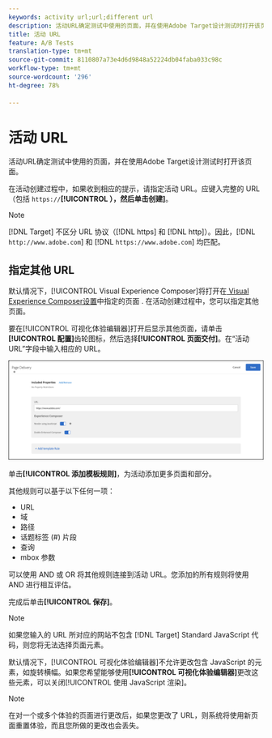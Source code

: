 ```yaml
---
keywords: activity url;url;different url
description: 活动URL确定测试中使用的页面，并在使用Adobe Target设计测试时打开该页面。
title: 活动 URL
feature: A/B Tests
translation-type: tm+mt
source-git-commit: 8110807a73e4d6d9848a52224db04faba033c98c
workflow-type: tm+mt
source-wordcount: '296'
ht-degree: 78%

---
```



# 活动 URL

活动URL确定测试中使用的页面，并在使用Adobe Target设计测试时打开该页面。

在活动创建过程中，如果收到相应的提示，请指定活动 URL。应键入完整的 URL（包括 `https://`**[!UICONTROL ），然后单击创建]**。

>[!NOTE]
>
>[!DNL Target] 不区分 URL 协议（[!DNL https] 和 [!DNL http]）。因此，[!DNL `http://www.adobe.com`] 和 [!DNL `https://www.adobe.com`] 均匹配。

## 指定其他 URL

默认情况下，[!UICONTROL Visual Experience Composer]将打开在[ Visual Experience Composer设置](/help/administrating-target/visual-experience-composer-set-up.md)中指定的页面
. 在活动创建过程中，您可以指定其他页面。

要在[!UICONTROL 可视化体验编辑器]打开后显示其他页面，请单击&#x200B;**[!UICONTROL 配置]**&#x200B;齿轮图标，然后选择&#x200B;**[!UICONTROL 页面交付]**。在“活动 URL”字段中输入相应的 URL。

![“页面交付”对话框](/help/c-activities/t-test-ab/t-test-create-ab/assets/url-config-new.png)

单击&#x200B;**[!UICONTROL 添加模板规则]**，为活动添加更多页面和部分。

其他规则可以基于以下任何一项：

* URL
* 域
* 路径
* 话题标签 (#) 片段
* 查询
* mbox 参数

可以使用 AND 或 OR 将其他规则连接到活动 URL。您添加的所有规则将使用 AND 进行相互评估。

完成后单击&#x200B;**[!UICONTROL 保存]**。

>[!NOTE]
>
>如果您输入的 URL 所对应的网站不包含 [!DNL Target] Standard JavaScript 代码，则您将无法选择页面元素。

默认情况下，[!UICONTROL 可视化体验编辑器]不允许更改包含 JavaScript 的元素，如旋转横幅。如果您希望能够使用&#x200B;**[!UICONTROL 可视化体验编辑器]**&#x200B;更改这些元素，可以关闭[!UICONTROL 使用 JavaScript 渲染]。

>[!NOTE]
>
>在对一个或多个体验的页面进行更改后，如果您更改了 URL，则系统将使用新页面重置体验，而且您所做的更改也会丢失。
